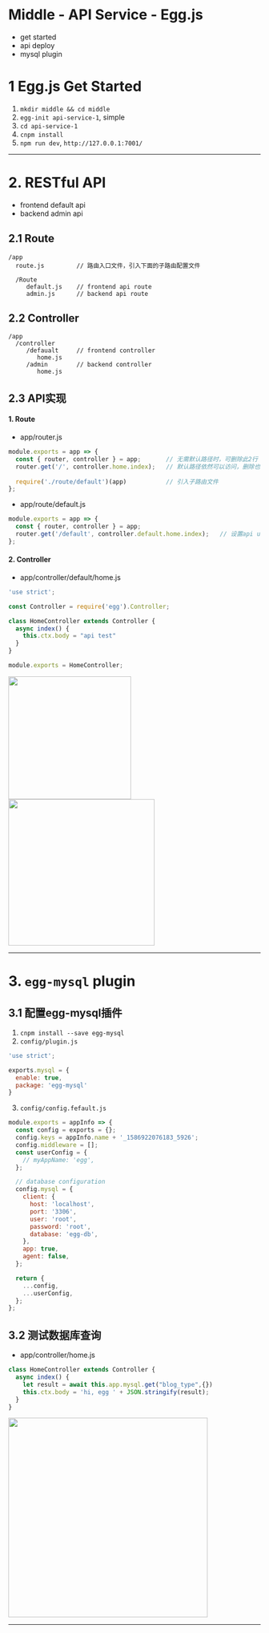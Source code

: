 

# Middle - API Service - Egg.js
- get started
- api deploy
- mysql plugin

# 1 Egg.js Get Started

1. `mkdir middle && cd middle`
2. `egg-init api-service-1`, simple
3. `cd api-service-1`
4. `cnpm install`
5. `npm run dev`, `http://127.0.0.1:7001/`

-----

# 2. RESTful API

- frontend default api
- backend admin api

## 2.1 Route
```
/app
  route.js         // 路由入口文件，引入下面的子路由配置文件

  /Route
     default.js    // frontend api route
     admin.js      // backend api route
```
## 2.2 Controller
```
/app
  /controller
     /defaualt     // frontend controller
        home.js
     /admin        // backend controller
        home.js
```

## 2.3 API实现
#### 1. Route
- app/router.js
```javascript
module.exports = app => {
  const { router, controller } = app;       // 无需默认路径时，可删除此2行
  router.get('/', controller.home.index);   // 默认路径依然可以访问，删除也可以
  
  require('./route/default')(app)           // 引入子路由文件 
};
```
- app/route/default.js
```javascript
module.exports = app => {
  const { router, controller } = app;
  router.get('/default', controller.default.home.index);   // 设置api url为hostname:7001/default
};
```
#### 2. Controller
- app/controller/default/home.js
```javascript
'use strict';

const Controller = require('egg').Controller;

class HomeController extends Controller {
  async index() {
    this.ctx.body = "api test"
  }
}

module.exports = HomeController;
```

<img width="245"  src="https://user-images.githubusercontent.com/26485327/79297640-4fe80a00-7f11-11ea-9c79-8c96a8aa3081.png">
<img width="292"  src="https://user-images.githubusercontent.com/26485327/79297644-52e2fa80-7f11-11ea-8dc9-4618c65bc78b.png">


-----


# 3. `egg-mysql` plugin
## 3.1 配置egg-mysql插件
1. `cnpm install --save egg-mysql`
2. `config/plugin.js`
```javascript
'use strict';

exports.mysql = {
  enable: true,
  package: 'egg-mysql'
}
```
 
3. `config/config.fefault.js`

```javascript
module.exports = appInfo => {
  const config = exports = {};
  config.keys = appInfo.name + '_1586922076183_5926';
  config.middleware = [];
  const userConfig = {
    // myAppName: 'egg',
  };

  // database configuration
  config.mysql = {
    client: {
      host: 'localhost',
      port: '3306',
      user: 'root',
      password: 'root',
      database: 'egg-db',    
    },
    app: true,
    agent: false,
  };

  return {
    ...config,
    ...userConfig,
  };
};
```

## 3.2 测试数据库查询
- app/controller/home.js
```javascript
class HomeController extends Controller {
  async index() {
    let result = await this.app.mysql.get("blog_type",{})
    this.ctx.body = 'hi, egg ' + JSON.stringify(result);
  }
}
```

<img width="398" src="https://user-images.githubusercontent.com/26485327/79298286-4eb7dc80-7f13-11ea-8688-5622b01703bd.png">



-----












